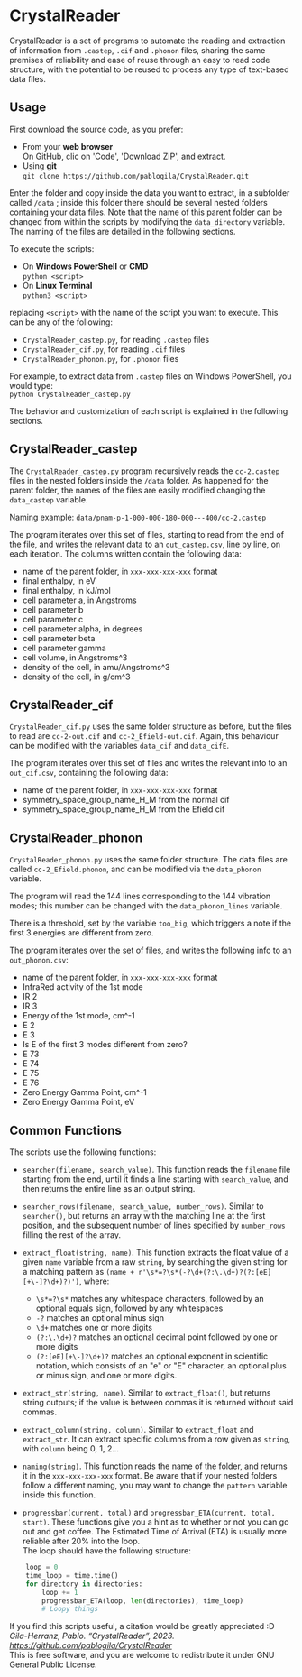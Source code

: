 # CrystalReader

CrystalReader is a set of programs to automate the reading and extraction of information from `.castep`, `.cif` and `.phonon` files, sharing the same premises of reliability and ease of reuse through an easy to read code structure, with the potential to be reused to process any type of text-based data files.


## Usage

First download the source code, as you prefer:
* From your **web browser**  
On GitHub, clic on 'Code', 'Download ZIP', and extract.
* Using **git**  
`git clone https://github.com/pablogila/CrystalReader.git`

Enter the folder and copy inside the data you want to extract, in a subfolder called `/data` ; inside this folder there should be several nested folders containing your data files. Note that the name of this parent folder can be changed from within the scripts by modifying the `data_directory` variable. The naming of the files are detailed in the following sections.

To execute the scripts:
* On **Windows PowerShell** or **CMD**  
`python <script>`
* On **Linux Terminal**  
`python3 <script>`

replacing `<script>` with the name of the script you want to execute. This can be any of the following:
* `CrystalReader_castep.py`, for reading `.castep` files
* `CrystalReader_cif.py`, for reading `.cif` files
* `CrystalReader_phonon.py`, for `.phonon` files

For example, to extract data from `.castep` files on Windows PowerShell, you would type:  
`python CrystalReader_castep.py`

The behavior and customization of each script is explained in the following sections.


## CrystalReader_castep

The `CrystalReader_castep.py` program recursively reads the `cc-2.castep` files in the nested folders inside the `/data` folder. As happened for the parent folder, the names of the files are easily modified changing the `data_castep` variable.

Naming example: `data/pnam-p-1-000-000-180-000---400/cc-2.castep`

The program iterates over this set of files, starting to read from the end of the file, and writes the relevant data to an `out_castep.csv`, line by line, on each iteration. The columns written contain the following data:

* name of the parent folder, in `xxx-xxx-xxx-xxx` format
* final enthalpy, in eV
* final enthalpy, in kJ/mol
* cell parameter a, in Angstroms
* cell parameter b
* cell parameter c
* cell parameter alpha, in degrees
* cell parameter beta
* cell parameter gamma
* cell volume, in Angstroms^3
* density of the cell, in amu/Angstroms^3
* density of the cell, in g/cm^3


## CrystalReader_cif

`CrystalReader_cif.py` uses the same folder structure as before, but the files to read are `cc-2-out.cif` and `cc-2_Efield-out.cif`. Again, this behaviour can be modified with the variables `data_cif` and `data_cifE`.

The program iterates over this set of files and writes the relevant info to an `out_cif.csv`, containing the following data:
* name of the parent folder, in `xxx-xxx-xxx-xxx` format
* symmetry_space_group_name_H_M from the normal cif
* symmetry_space_group_name_H_M from the Efield cif


## CrystalReader_phonon

`CrystalReader_phonon.py` uses the same folder structure. The data files are called `cc-2_Efield.phonon`, and can be modified via the `data_phonon` variable.

The program will read the 144 lines corresponding to the 144 vibration modes; this number can be changed with the `data_phonon_lines` variable.

There is a threshold, set by the variable `too_big`, which triggers a note if the first 3 energies are different from zero.

The program iterates over the set of files, and writes the following info to an `out_phonon.csv`:

* name of the parent folder, in `xxx-xxx-xxx-xxx` format
* InfraRed activity of the 1st mode
* IR 2
* IR 3
* Energy of the 1st mode, cm^-1
* E 2
* E 3
* Is E of the first 3 modes different from zero?
* E 73
* E 74
* E 75
* E 76
* Zero Energy Gamma Point, cm^-1 
* Zero Energy Gamma Point, eV


## Common Functions

The scripts use the following functions:

* `searcher(filename, search_value)`. This function reads the `filename` file starting from the end, until it finds a line starting with `search_value`, and then returns the entire line as an output string.

* `searcher_rows(filename, search_value, number_rows)`. Similar to `searcher()`, but returns an array with the matching line at the first position, and the subsequent number of lines specified by `number_rows` filling the rest of the array.

* `extract_float(string, name)`. This function extracts the float value of a given `name` variable from a raw `string`, by searching the given string for a matching pattern as `(name + r'\s*=?\s*(-?\d+(?:\.\d+)?(?:[eE][+\-]?\d+)?)')`, where:
  * `\s*=?\s*` matches any whitespace characters, followed by an optional equals sign, followed by any whitespaces
  * `-?` matches an optional minus sign
  * `\d+` matches one or more digits
  * `(?:\.\d+)?` matches an optional decimal point followed by one or more digits
  * `(?:[eE][+\-]?\d+)?` matches an optional exponent in scientific notation, which consists of an "e" or "E" character, an optional plus or minus sign, and one or more digits.


&NewLine;
* `extract_str(string, name)`. Similar to `extract_float()`, but returns string outputs; if the value is between commas it is returned without said commas.

* `extract_column(string, column)`. Similar to `extract_float` and `extract_str`. It can extract specific columns from a row given as `string`, with `column` being 0, 1, 2...

* `naming(string)`. This function reads the name of the folder, and returns it in the `xxx-xxx-xxx-xxx` format. Be aware that if your nested folders follow a different naming, you may want to change the `pattern` variable inside this function.

* `progressbar(current, total)` and `progressbar_ETA(current, total, start)`. These functions give you a hint as to whether or not you can go out and get coffee. The Estimated Time of Arrival (ETA) is usually more reliable after 20% into the loop.  
The loop should have the following structure:
``` python
    loop = 0
    time_loop = time.time()
    for directory in directories:
        loop += 1
        progressbar_ETA(loop, len(directories), time_loop)
        # Loopy things
```


If you find this scripts useful, a citation would be greatly appreciated :D  
*Gila-Herranz, Pablo. “CrystalReader”, 2023. https://github.com/pablogila/CrystalReader*  
This is free software, and you are welcome to redistribute it under GNU General Public License.